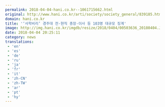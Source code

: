 ```yaml
---
permalink: 2018-04-04-hani.co.kr--1061715662.html
original: http://www.hani.co.kr/arti/society/society_general/839185.html
domain: hani.co.kr
title: '‘사학비리’ 경주대 전·현직 총장·이사 등 103명 대규모 징계'
image: http://img.hani.co.kr/imgdb/resize/2018/0404/00503636_20180404.JPG
date: 2018-04-04 20:25:11
category: news
translations: 
 - 'en'
 - 'es'
 - 'de'
 - 'ru'
 - 'ja'
 - 'fr'
 - 'it'
 - 'zh-CN'
 - 'zh-TW'
 - 'ar'
 - 'pt'
 - 'hy'
---
```


